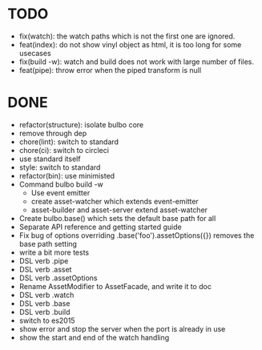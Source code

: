 # TODO

- fix(watch): the watch paths which is not the first one are ignored.
- feat(index): do not show vinyl object as html, it is too long for some usecases
- fix(build -w): watch and build does not work with large number of files.
- feat(pipe): throw error when the piped transform is null

# DONE
- refactor(structure): isolate bulbo core
- remove through dep
- chore(lint): switch to standard
- chore(ci): switch to circleci
- use standard itself
- style: switch to standard
- refactor(bin): use minimisted
- Command bulbo build -w
  - Use event emitter
  - create asset-watcher which extends event-emitter
  - asset-builder and asset-server extend asset-watcher
- Create bulbo.base() which sets the default base path for all
- Separate API reference and getting started guide
- Fix bug of options overriding .base('foo').assetOptions({}) removes the base path setting
- write a bit more tests
- DSL verb .pipe
- DSL verb .asset
- DSL verb .assetOptions
- Rename AssetModifier to AssetFacade, and write it to doc
- DSL verb .watch
- DSL verb .base
- DSL verb .build
- switch to es2015
- show error and stop the server when the port is already in use
- show the start and end of the watch handling
